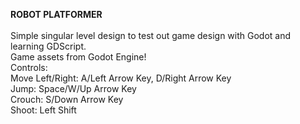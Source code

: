 <strong>ROBOT PLATFORMER</strong><br>
<br>
Simple singular level design to test out game design with Godot and learning GDScript.<br>
Game assets from Godot Engine!<br>
Controls:<br>
Move Left/Right: A/Left Arrow Key, D/Right Arrow Key<br>
Jump: Space/W/Up Arrow Key<br>
Crouch: S/Down Arrow Key<br>
Shoot: Left Shift
